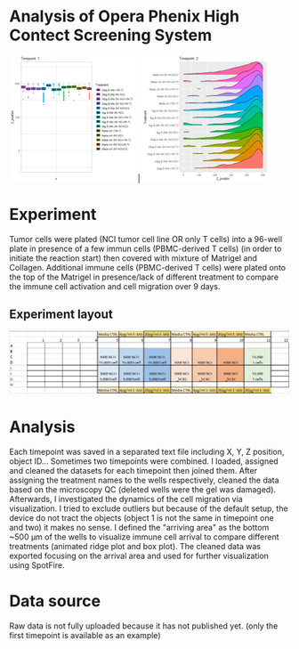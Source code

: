 # Analysis of Opera Phenix High Contect Screening System



<img src="https://github.com/AdamAdonyi/Analysis-of-Opera-Phenix-High-Content-Screening-System/blob/main/boxplot_all_timepoint.gif" width="45%" height="45%"/> |
<img src="https://github.com/AdamAdonyi/Analysis-of-Opera-Phenix-High-Content-Screening-System/blob/main/RidgePlot_all_timepoint.gif" width="45%" height="45%"/>



# Experiment

Tumor cells were plated (NCI tumor cell line OR only T cells) into a 96-well plate in presence of a few immun cells (PBMC-derived T cells) (in order to initiate the reaction start) then covered with mixture of Matrigel and Collagen. Additional immune cells (PBMC-derived T cells) were plated onto the top of the Matrigel in presence/lack of different treatment to compare the immune cell activation and cell migration over 9 days.

## Experiment layout

![alt text](https://github.com/AdamAdonyi/Analysis-of-Opera-Phenix-High-Content-Screening-System/blob/main/layout.JPG)


# Analysis

Each timepoint was saved in a separated text file including X, Y, Z position, object ID... Sometimes two timepoints were combined. I loaded, assigned and cleaned the datasets for each timepoint then joined them. After assigning the treatment names to the wells respectively, cleaned the data based on the microscopy QC (deleted wells were the gel was damaged). Afterwards, I investigated the dynamics of the cell migration via visualization. I tried to exclude outliers but because of the default setup, the device do not tract the objects (object 1 is not the same in timepoint one and two) it makes no sense. I defined the "arriving area" as the bottom ~500 µm of the wells to visualize immune cell arrival to compare different treatments (animated ridge plot and box plot). 
The cleaned data was exported focusing on the arrival area and used for further visualization using SpotFire.

# Data source
Raw data is not fully uploaded because it has not published yet. (only the first timepoint is available as an example)
